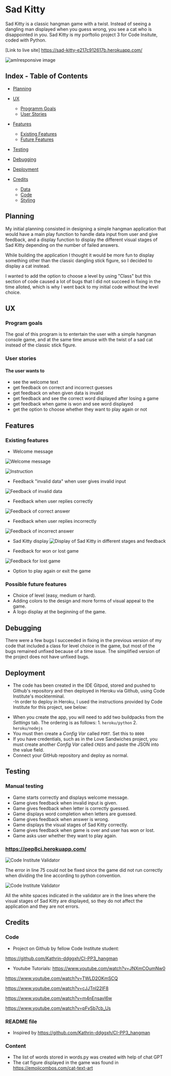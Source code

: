 
# Sad Kitty

Sad Kitty is a classic hangman game with a twist. Instead of seeing a dangling man displayed when you guess wrong, you see a cat who is disappointed in you. 
Sad Kitty is my porftolio project 3 for Code Insitute, coded with Python. 

[Link to live site] https://sad-kitty-e217c912617b.herokuapp.com/

![amIresponsive image](assets/images/readmeimages/amiresponsive.png)


## Index - Table of Contents

- [Planning](#planning)

- [UX](#ux)
    - [Programm Goals](#programm-goals)
    - [User Stories](#user-stories)

- [Features](#features)
    - [Existing Features](#existing-features)
    - [Future Features](#possible-future-features)

- [Testing](#testing)

- [Debugging](#debugging)
   
- [Deployment](#deployment)

- [Credits](#credits)
    - [Data](#data)
    - [Code](#code)
    - [Styling](#styling)

## Planning

My initial planning consisted in designing a simple hangman application that would have a main play function to handle data input from user and give feedback, and a display function to display the different visual stages of Sad Kitty depending on the number of failed answers. 

While building the application I thought it would be more fun to display something other than the classic dangling stick figure, so I decided to display a cat instead. 

I wanted to add the option to choose a level by using "Class" but this section of code caused a lot of bugs that I did not succeed in fixing in the time alloted, which is why I went back to my initial code without the level choice. 

## UX 
### Program goals 

The goal of this program is to entertain the user with a simple hangman console game, and at the same time amuse with the twist of a sad cat instead of the classic stick figure.  

### User stories 
#### The user wants to
- see the welcome text
- get feedback on correct and incorrect guesses
- get feedback on when given data is invalid
- get feedback and see the correct word displayed after losing a game
- get feedback when game is won and see word displayed
- get the option to choose whether they want to play again or not 


## Features
### Existing features
- Welcome message

![Welcome message](assets/images/readmeimages/welcomemessage.png)

![Instruction](assets/images/readmeimages/instructionguess.png)

- Feedback "invalid data" when user gives invalid input

![Feedback of invalid data](assets/images/readmeimages/invalidfeedback.png)

- Feedback when user replies correctly

![Feedback of correct answer](assets/images/readmeimages/answercorrect.png)

- Feedback when user replies incorrectly

![Feedback of incorrect answer](assets/images/readmeimages/answerincorrect.png)


- Sad Kitty display
![Display of Sad Kitty in different stages and feedback](assets/images/readmeimages/stagesandfeedback.png)

- Feedback for won or lost game

![Feedback for lost game](assets/images/readmeimages/lostgame.png)

- Option to play again or exit the game

### Possible future features
 - Choice of level (easy, medium or hard). 
 - Adding colors to the design and more forms of visual appeal to the game. 
 - A logo display at the beginning of the game. 

## Debugging
 There were a few bugs I succeeded in fixing in the previous version of my code that included a class for level choice in the game, but most of the bugs remained unfixed because of a time issue. The simplified version of the project does not have unfixed bugs. 

## Deployment 
- The code has been created in the IDE Gitpod, stored and pushed to Github's repository and then deployed in Heroku via Github, using Code Institute's mockterminal.  
-In order to deploy in Heroku, I used the instructions provided by Code Institute for this project, see below: 
* When you create the app, you will need to add two buildpacks from the _Settings_ tab. The ordering is as follows: 1. `heroku/python` 2. `heroku/nodejs`
* You must then create a _Config Var_ called `PORT`. Set this to `8000`
* If you have credentials, such as in the Love Sandwiches project, you must create another _Config Var_ called `CREDS` and paste the JSON into the value field.
* Connect your GitHub repository and deploy as normal. 


## Testing
### Manual testing
- Game starts correctly and displays welcome message.
- Game gives feedback when invalid input is given. 
- Game gives feedback when letter is correctly guessed. 
- Game displays word completion when letters are guessed.
- Game gives feedback when answer is wrong.
- Game displays the visual stages of Sad Kitty correctly.
- Game gives feedback when game is over and user has won or lost.
- Game asks user whether they want to play again.

### https://pep8ci.herokuapp.com/
![Code Institute Validator](assets/images/readmeimages/civalidator1.png)

The error in line 75 could not be fixed since the game did not run correctly when dividing the line according to python convention. 

![Code Institute Validator](assets/images/readmeimages/civalidator2.png)

All the white spaces indicated in the validator are in the lines where the visual stages of Sad Kitty are displayed, so they do not affect the application and they are not errors. 

## Credits
### Code ### 
- Project on Github by fellow Code Institute student:

https://github.com/Kathrin-ddggxh/CI-PP3_hangman 

- Youtube Tutorials: 
https://www.youtube.com/watch?v=JNXmCOumNw0

https://www.youtube.com/watch?v=TWLD2OKmSCQ

https://www.youtube.com/watch?v=cJJTnI22IF8

https://www.youtube.com/watch?v=m4nEnsavl6w 

https://www.youtube.com/watch?v=pFvSb7cb_Us

### README file ### 
- Inspired by https://github.com/Kathrin-ddggxh/CI-PP3_hangman 

### Content ###
- The list of words stored in words.py was created with help of chat GPT
- The cat figure displayed in the game was found in https://emojicombos.com/cat-text-art 
